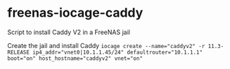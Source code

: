 # freenas-iocage-caddy
Script to install Caddy V2 in a FreeNAS jail

Create the jail and install Caddy `iocage create --name="caddyv2" -r 11.3-RELEASE ip4_addr="vnet0|10.1.1.45/24" defaultrouter="10.1.1.1" boot="on" host_hostname="caddyv2" vnet="on"`
